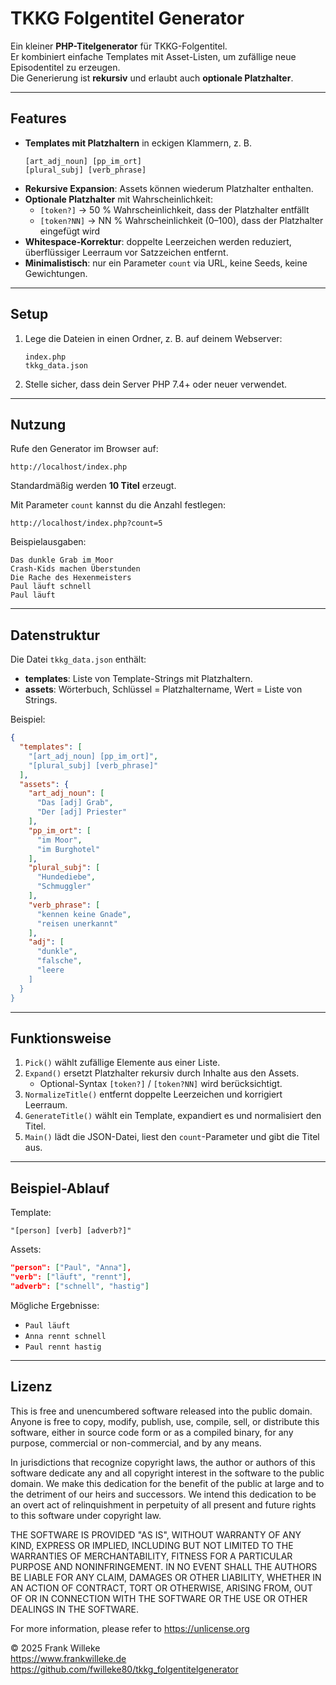 # TKKG Folgentitel Generator

Ein kleiner **PHP-Titelgenerator** für TKKG-Folgentitel.  
Er kombiniert einfache Templates mit Asset-Listen, um zufällige neue Episodentitel zu erzeugen.  
Die Generierung ist **rekursiv** und erlaubt auch **optionale Platzhalter**.

---

## Features

- **Templates mit Platzhaltern** in eckigen Klammern, z. B.  
  ```text
  [art_adj_noun] [pp_im_ort]
  [plural_subj] [verb_phrase]
  ```
- **Rekursive Expansion**: Assets können wiederum Platzhalter enthalten.
- **Optionale Platzhalter** mit Wahrscheinlichkeit:  
  - `[token?]` → 50 % Wahrscheinlichkeit, dass der Platzhalter entfällt  
  - `[token?NN]` → NN % Wahrscheinlichkeit (0–100), dass der Platzhalter eingefügt wird  
- **Whitespace-Korrektur**: doppelte Leerzeichen werden reduziert, überflüssiger Leerraum vor Satzzeichen entfernt.
- **Minimalistisch**: nur ein Parameter `count` via URL, keine Seeds, keine Gewichtungen.

---

## Setup

1. Lege die Dateien in einen Ordner, z. B. auf deinem Webserver:
   ```
   index.php
   tkkg_data.json
   ```
2. Stelle sicher, dass dein Server PHP 7.4+ oder neuer verwendet.

---

## Nutzung

Rufe den Generator im Browser auf:

```url
http://localhost/index.php
```

Standardmäßig werden **10 Titel** erzeugt.  

Mit Parameter `count` kannst du die Anzahl festlegen:

```url
http://localhost/index.php?count=5
```

Beispielausgaben:

```
Das dunkle Grab im Moor
Crash-Kids machen Überstunden
Die Rache des Hexenmeisters
Paul läuft schnell
Paul läuft
```

---

## Datenstruktur

Die Datei `tkkg_data.json` enthält:

- **templates**: Liste von Template-Strings mit Platzhaltern.
- **assets**: Wörterbuch, Schlüssel = Platzhaltername, Wert = Liste von Strings.

Beispiel:

```json
{
  "templates": [
    "[art_adj_noun] [pp_im_ort]",
    "[plural_subj] [verb_phrase]"
  ],
  "assets": {
    "art_adj_noun": [
      "Das [adj] Grab",
      "Der [adj] Priester"
    ],
    "pp_im_ort": [
      "im Moor",
      "im Burghotel"
    ],
    "plural_subj": [
      "Hundediebe",
      "Schmuggler"
    ],
    "verb_phrase": [
      "kennen keine Gnade",
      "reisen unerkannt"
    ],
    "adj": [
      "dunkle",
      "falsche",
      "leere
    ]
  }
}
```

---

## Funktionsweise

1. `Pick()` wählt zufällige Elemente aus einer Liste.
2. `Expand()` ersetzt Platzhalter rekursiv durch Inhalte aus den Assets.  
   - Optional-Syntax `[token?]` / `[token?NN]` wird berücksichtigt.
3. `NormalizeTitle()` entfernt doppelte Leerzeichen und korrigiert Leerraum.
4. `GenerateTitle()` wählt ein Template, expandiert es und normalisiert den Titel.
5. `Main()` lädt die JSON-Datei, liest den `count`-Parameter und gibt die Titel aus.

---

## Beispiel-Ablauf

Template:  
```
"[person] [verb] [adverb?]"
```

Assets:  
```json
"person": ["Paul", "Anna"],
"verb": ["läuft", "rennt"],
"adverb": ["schnell", "hastig"]
```

Mögliche Ergebnisse:  
- `Paul läuft`  
- `Anna rennt schnell`  
- `Paul rennt hastig`  

---

## Lizenz

This is free and unencumbered software released into the public domain.
Anyone is free to copy, modify, publish, use, compile, sell, or distribute this software, either in source code form or as a compiled binary, for any purpose, commercial or non-commercial, and by any means.

In jurisdictions that recognize copyright laws, the author or authors of this software dedicate any and all copyright interest in the software to the public domain. We make this dedication for the benefit of the public at large and to the detriment of our heirs and successors. We intend this dedication to be an overt act of relinquishment in perpetuity of all present and future rights to this software under copyright law.

THE SOFTWARE IS PROVIDED "AS IS", WITHOUT WARRANTY OF ANY KIND, EXPRESS OR IMPLIED, INCLUDING BUT NOT LIMITED TO THE WARRANTIES OF MERCHANTABILITY, FITNESS FOR A PARTICULAR PURPOSE AND NONINFRINGEMENT. IN NO EVENT SHALL THE AUTHORS BE LIABLE FOR ANY CLAIM, DAMAGES OR OTHER LIABILITY, WHETHER IN AN ACTION OF CONTRACT, TORT OR OTHERWISE, ARISING FROM, OUT OF OR IN CONNECTION WITH THE SOFTWARE OR THE USE OR OTHER DEALINGS IN THE SOFTWARE.

For more information, please refer to https://unlicense.org

© 2025 Frank Willeke  
https://www.frankwilleke.de  
https://github.com/fwilleke80/tkkg_folgentitelgenerator